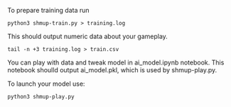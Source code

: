 
To prepare training data run

```
python3 shmup-train.py > training.log
```

This should output numeric data about your gameplay. 

```
tail -n +3 training.log > train.csv
```

You can play with data and tweak model in ai_model.ipynb notebook. This notebook shoulld output ai_model.pkl, which is used by shmup-play.py.

To launch your model use:

```
python3 shmup-play.py
```
